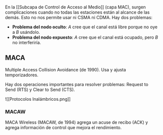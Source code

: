 En la [[Subcapa de Control de Acceso al Medio]] (capa MAC), surgen complicaciones cuando no todas las estaciones están al alcance de las demás. Esto no nos permite usar ni CSMA ni CDMA. Hay dos problemas:

- **Problema del nodo oculto**: $A$ cree que el canal está libre porque no oye a $B$ usándolo.
- **Problema del nodo expuesto**: $A$ cree que el canal está ocupado, pero $B$ no interferiría.

## MACA

Multiple Access Collision Avoidance (de 1990). Usa y ajusta temporizadores.

Hay dos operaciones importantes para resolver problemas: Request to Send (RTS) y Clear to Send (CTS). 

![[Protocolos Inalámbricos.png]]

### MACAW

MACA Wireless (MACAW, de 1994) agrega un acuse de recibo (ACK) y agrega información de control que mejora el rendimiento.
